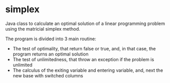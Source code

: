 # simplex
Java class to calculate an optimal solution of a linear programming problem using the matricial simplex method.

The program is divided into 3 main routine:

* The test of optimality, that return false or true, and, in that case, the program returns an optimal solution
* The test of unlimitedness, that throw an exception if the problem is unlimited
* The calculus of the exiting variable and entering variable, and, next the new base with switched columns
